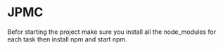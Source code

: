 # JPMC
Befor starting the project make sure you install all the node_modules for each task then install npm and start npm.
